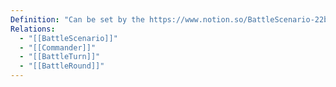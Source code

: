 ```yaml
---
Definition: "Can be set by the https://www.notion.so/BattleScenario-22b16088def0804090d4dc0060165230?pvs=21 Determines in what order each [[Commander]] will take their [[BattleTurn]] "
Relations:
  - "[[BattleScenario]]"
  - "[[Commander]]"
  - "[[BattleTurn]]"
  - "[[BattleRound]]"
---
```

